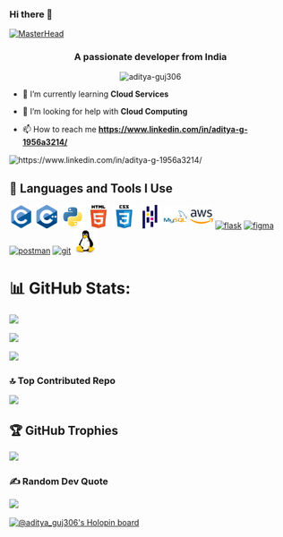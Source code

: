 ### Hi there 👋

<!--
**aditya-guj306/aditya-guj306** is a ✨ _special_ ✨ repository because its `README.md` (this file) appears on your GitHub profile.

Here are some ideas to get you started:

- 🔭 I’m currently working on ...
- 🌱 I’m currently learning ...
- 👯 I’m looking to collaborate on ...
- 🤔 I’m looking for help with ...
- 💬 Ask me about ...
- 📫 How to reach me: ...
- 😄 Pronouns: ...
- ⚡ Fun fact: ...
-->
<!--[![MasterHead]([https://res.cloudinary.com/practicaldev/image/fetch/s--2fS0sUh8--/c_imagga_scale,f_auto,fl_progressive,h_900,q_auto,w_1600/https://dev-to-uploads.s3.amazonaws.com/i/8y9m1r90a9moi4ufe6lm.png)]-->
[![MasterHead](https://miro.medium.com/v2/resize:fit:828/format:webp/1*pOOa0NvoNAaYug2GIjg_kg.png)](https://aditya-guj306.io)
<h3 align="center">A passionate developer from India</h3>
<p align="center"> <img src="https://komarev.com/ghpvc/?username=aditya-guj306&label=Profile%20views&color=0e75b6&style=flat" alt="aditya-guj306" /> </p>

- 🌱 I’m currently learning **Cloud Services**

- 🤝 I’m looking for help with **Cloud Computing**

- 📫 How to reach me **https://www.linkedin.com/in/aditya-g-1956a3214/**


<p align="left">
<img align="center" src="https://raw.githubusercontent.com/rahuldkjain/github-profile-readme-generator/master/src/images/icons/Social/linked-in-alt.svg" alt="https://www.linkedin.com/in/aditya-g-1956a3214/" height="30" width="40" /></a>
</p>

<!--<p><img align="center" src="https://github-readme-streak-stats.herokuapp.com/?user=aditya-guj306&" alt="aditya-guj306" /></p>-->

<h2>🚀 Languages and Tools I Use</h2>
<p><a target="_blank" href="https://raw.githubusercontent.com/devicons/devicon/master/icons/c/c-original.svg" style="display: inline-block;"><img src="https://raw.githubusercontent.com/devicons/devicon/master/icons/c/c-original.svg" alt="c" width="42" height="42" /></a>
<a target="_blank" href="https://raw.githubusercontent.com/devicons/devicon/master/icons/cplusplus/cplusplus-original.svg" style="display: inline-block;"><img src="https://raw.githubusercontent.com/devicons/devicon/master/icons/cplusplus/cplusplus-original.svg" alt="cplusplus" width="42" height="42" /></a>
<a target="_blank" href="https://raw.githubusercontent.com/devicons/devicon/master/icons/python/python-original.svg" style="display: inline-block;"><img src="https://raw.githubusercontent.com/devicons/devicon/master/icons/python/python-original.svg" alt="python" width="42" height="42" /></a>
<a target="_blank" href="https://raw.githubusercontent.com/devicons/devicon/master/icons/html5/html5-original-wordmark.svg" style="display: inline-block;"><img src="https://raw.githubusercontent.com/devicons/devicon/master/icons/html5/html5-original-wordmark.svg" alt="html5" width="42" height="42" /></a>
<a target="_blank" href="https://raw.githubusercontent.com/devicons/devicon/master/icons/css3/css3-original-wordmark.svg" style="display: inline-block;"><img src="https://raw.githubusercontent.com/devicons/devicon/master/icons/css3/css3-original-wordmark.svg" alt="css3" width="42" height="42" /></a>
<a target="_blank" href="https://raw.githubusercontent.com/devicons/devicon/2ae2a900d2f041da66e950e4d48052658d850630/icons/pandas/pandas-original.svg" style="display: inline-block;"><img src="https://raw.githubusercontent.com/devicons/devicon/2ae2a900d2f041da66e950e4d48052658d850630/icons/pandas/pandas-original.svg" alt="pandas" width="42" height="42" /></a>
<a target="_blank" href="https://raw.githubusercontent.com/devicons/devicon/master/icons/mysql/mysql-original-wordmark.svg" style="display: inline-block;"><img src="https://raw.githubusercontent.com/devicons/devicon/master/icons/mysql/mysql-original-wordmark.svg" alt="mysql" width="42" height="42" /></a>
<a target="_blank" href="https://raw.githubusercontent.com/devicons/devicon/master/icons/amazonwebservices/amazonwebservices-original-wordmark.svg" style="display: inline-block;"><img src="https://raw.githubusercontent.com/devicons/devicon/master/icons/amazonwebservices/amazonwebservices-original-wordmark.svg" alt="aws" width="42" height="42" /></a>
<a target="_blank" href="https://www.vectorlogo.zone/logos/pocoo_flask/pocoo_flask-icon.svg" style="display: inline-block;"><img src="https://www.vectorlogo.zone/logos/pocoo_flask/pocoo_flask-icon.svg" alt="flask" width="42" height="42" /></a>
<a target="_blank" href="https://www.vectorlogo.zone/logos/figma/figma-icon.svg" style="display: inline-block;"><img src="https://www.vectorlogo.zone/logos/figma/figma-icon.svg" alt="figma" width="42" height="42" /></a>
<a target="_blank" href="https://www.vectorlogo.zone/logos/getpostman/getpostman-icon.svg" style="display: inline-block;"><img src="https://www.vectorlogo.zone/logos/getpostman/getpostman-icon.svg" alt="postman" width="42" height="42" /></a>
<a target="_blank" href="https://www.vectorlogo.zone/logos/git-scm/git-scm-icon.svg" style="display: inline-block;"><img src="https://www.vectorlogo.zone/logos/git-scm/git-scm-icon.svg" alt="git" width="42" height="42" /></a>
<a target="_blank" href="https://raw.githubusercontent.com/devicons/devicon/master/icons/linux/linux-original.svg" style="display: inline-block;"><img src="https://raw.githubusercontent.com/devicons/devicon/master/icons/linux/linux-original.svg" alt="linux" width="42" height="42" /></a></p>

# 📊 GitHub Stats:
![](https://github-readme-stats.vercel.app/api?username=aditya-guj306&theme=light&hide_border=false&include_all_commits=true&count_private=false)<br/>
<!--![]("https://github-readme-stats.vercel.app/api?username=aditya-guj306&show_icons=true&locale=en")<br/>-->
![](https://github-readme-streak-stats.herokuapp.com/?user=aditya-guj306&theme=dark&hide_border=false)<br/>
<!--![](https://github-readme-stats.vercel.app/api/top-langs/?username=aditya-guj306&theme=dark&hide_border=false&include_all_commits=true&count_private=false&layout=compact)-->
![](https://github-readme-stats.vercel.app/api/top-langs/?username=aditya-guj306&theme=vision-friendly-dark&hide_border=false&include_all_commits=true&count_private=true&layout=compact)

### 🔝 Top Contributed Repo
![](https://github-contributor-stats.vercel.app/api?username=aditya-guj306&limit=5&theme=dark&combine_all_yearly_contributions=true)

## 🏆 GitHub Trophies
![](https://github-profile-trophy.vercel.app/?username=aditya-guj306&theme=radical&no-frame=true&no-bg=true&margin-w=4)

### ✍️ Random Dev Quote
![](https://quotes-github-readme.vercel.app/api?type=horizontal&theme=radical)

[![@aditya_guj306's Holopin board](https://holopin.io/api/user/board?user=aditya_guj306)](https://holopin.io/@aditya_guj306)








